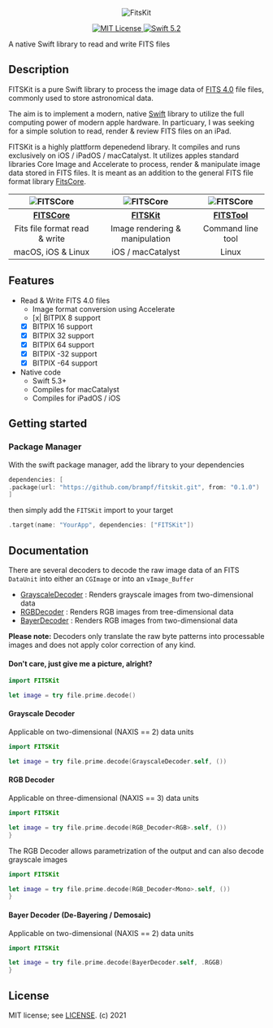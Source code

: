<p align="center">
<img src = "Doc/FITSKitBanner@0.5x.png" alt="FitsKit">
</p>

<p align="center">
<a href="LICENSE">
<img src="https://img.shields.io/badge/license-MIT-brightgreen.svg" alt="MIT License">
</a>
<a href="https://swift.org">
<img src="https://img.shields.io/badge/swift-5.2-brightgreen.svg" alt="Swift 5.2">
</a>
</p>

A native Swift library to read and write FITS files

## Description

FITSKit is a pure Swift library to process the image data of [FITS 4.0](https://fits.gsfc.nasa.gov/fits_standard.html) file files, commonly used to store astronomical data. 

The aim is to implement a modern, native [Swift](https://swift.org) library to utilize the full computing power of modern apple hardware. In particuary, I was seeking for a simple solution to read, render & review FITS files on an iPad.

FITSKit is a highly plattform depenedend library. It compiles and runs exclusively on iOS / iPadOS / macCatalyst. It utilizes apples standard libraries Core Image and Accelerate to process, render & manipulate image data stored in FITS files. It is meant as an addition to the general FITS file format library [FitsCore](https://github.com/brampf/fitscore).

| ![FITSCore](Doc/FITSCore128.png) | ![FITSCore](Doc/FITSKit128.png) | ![FITSCore](Doc/FITSTool128.png) |
| :---------------------------------------: | :---------------------------------------: | :---------------------------------------: | 
| [**FITSCore**](https://github.com/brampf/fitscore) | [**FITSKit**](https://github.com/brampf/fitskit) | [**FITSTool**](https://github.com/brampf/fitstool) |
|  Fits file format read & write  | Image rendering & manipulation | Command line tool |
|  macOS, iOS & Linux | iOS / macCatalyst | Linux |

## Features
* Read & Write FITS 4.0 files
    * Image format conversion using Accelerate
    * [x| BITPIX 8 support
    * [x] BITPIX 16 support
    * [x] BITPIX 32 support
    * [x] BITPIX 64 support
    * [x] BITPIX -32 support
    * [x] BITPIX -64 support
* Native code
    * Swift 5.3+
    * Compiles for macCatalyst
    * Compiles for iPadOS / iOS

## Getting started

### Package Manager

With the swift package manager, add the library to your dependencies
```swift
dependencies: [
.package(url: "https://github.com/brampf/fitskit.git", from: "0.1.0")
]
```

then simply add the `FITSKit` import to your target

```swift
.target(name: "YourApp", dependencies: ["FITSKit"])
```

## Documentation

There are several decoders to decode the raw image data of an FITS `DataUnit` into either an `CGImage` or into an `vImage_Buffer` 
 * [GrayscaleDecoder](Sources/FITSKit/Decoder/GrayscaleDecoder.swift) : Renders grayscale images from two-dimensional data
 * [RGBDecoder](Sources/FITSKit/Decoder/RGBDecoder.swift) : Renders RGB images from tree-dimensional data
 * [BayerDecoder](Sources/FITSKit/Decoder/BayerDecoder.swift) : Renders RGB images from two-dimensional data
 
 **Please note:** Decoders only translate the raw byte patterns into processable images and does not apply color correction of any kind.

#### Don't care, just give me a picture, alright?
```swift
import FITSKit

let image = try file.prime.decode()
```

#### Grayscale Decoder
Applicable on two-dimensional (NAXIS == 2) data units
```swift
import FITSKit

let image = try file.prime.decode(GrayscaleDecoder.self, ())
```

#### RGB Decoder
Applicable on three-dimensional (NAXIS == 3) data units
```swift
import FITSKit

let image = try file.prime.decode(RGB_Decoder<RGB>.self, ())
}
```
The RGB Decoder allows parametrization of the output and can also decode grayscale images 
```swift
import FITSKit

let image = try file.prime.decode(RGB_Decoder<Mono>.self, ())
}
```

#### Bayer Decoder (De-Bayering / Demosaic)
Applicable on two-dimensional (NAXIS == 2) data units
```swift
import FITSKit

let image = try file.prime.decode(BayerDecoder.self, .RGGB)
}
```


## License

MIT license; see [LICENSE](LICENSE.md).
(c) 2021
